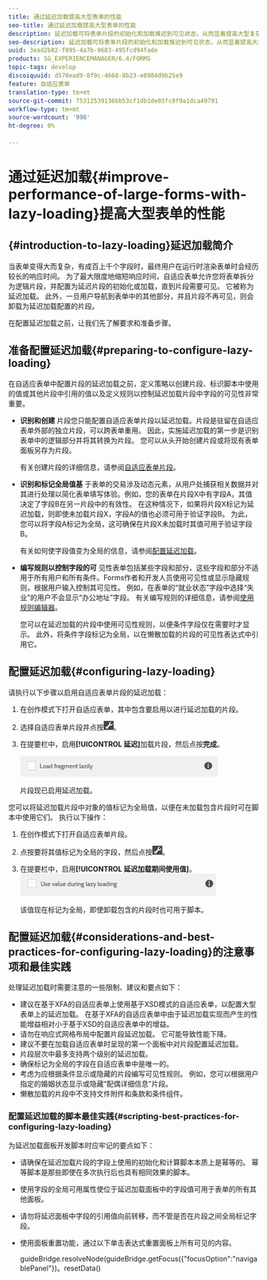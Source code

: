 ```yaml
---
title: 通过延迟加载提高大型表单的性能
seo-title: 通过延迟加载提高大型表单的性能
description: 延迟加载可将表单片段的初始化和加载推迟到可见状态，从而显着提高大型复杂自适应表单的性能。
seo-description: 延迟加载可将表单片段的初始化和加载推迟到可见状态，从而显着提高大型复杂自适应表单的性能。
uuid: 3ead2b82-f895-4a7b-9683-495fcd94fade
products: SG_EXPERIENCEMANAGER/6.4/FORMS
topic-tags: develop
discoiquuid: d570ead9-8f9c-4668-8b23-e8984d9b25e9
feature: 自适应表单
translation-type: tm+mt
source-git-commit: 75312539136bb53cf1db1de03fc0f9a1dca49791
workflow-type: tm+mt
source-wordcount: '998'
ht-degree: 0%

---
```



# 通过延迟加载{#improve-performance-of-large-forms-with-lazy-loading}提高大型表单的性能

## {#introduction-to-lazy-loading}延迟加载简介

当表单变得大而复杂，有成百上千个字段时，最终用户在运行时渲染表单时会经历较长的响应时间。 为了最大限度地缩短响应时间，自适应表单允许您将表单拆分为逻辑片段，并配置为延迟片段的初始化或加载，直到片段需要可见。 它被称为延迟加载。 此外，一旦用户导航到表单中的其他部分，并且片段不再可见，则会卸载为延迟加载配置的片段。

在配置延迟加载之前，让我们先了解要求和准备步骤。

## 准备配置延迟加载{#preparing-to-configure-lazy-loading}

在自适应表单中配置片段的延迟加载之前，定义策略以创建片段、标识脚本中使用的值或其他片段中引用的值以及定义规则以控制延迟加载片段中字段的可见性非常重要。

* **识别和创建**
片段您只能配置自适应表单片段以延迟加载。片段是驻留在自适应表单外部的独立片段，可以跨表单重用。 因此，实施延迟加载的第一步是识别表单中的逻辑部分并将其转换为片段。 您可以从头开始创建片段或将现有表单面板另存为片段。

   有关创建片段的详细信息，请参阅[自适应表单片段](/help/forms/using/adaptive-form-fragments.md)。

* **识别和标记全局值基**
于表单的交易涉及动态元素，从用户处捕获相关数据并对其进行处理以简化表单填写体验。例如，您的表单在片段X中有字段A，其值决定了字段B在另一片段中的有效性。 在这种情况下，如果将片段X标记为延迟加载，则即使未加载片段X，字段A的值也必须可用于验证字段B。 为此，您可以将字段A标记为全局，这可确保在片段X未加载时其值可用于验证字段B。

   有关如何使字段值变为全局的信息，请参阅[配置延迟加载](/help/forms/using/lazy-loading-adaptive-forms.md#p-configuring-lazy-loading-p)。

* **编写规则以控制字段的可**
见性表单包括某些字段和部分，这些字段和部分不适用于所有用户和所有条件。Forms作者和开发人员使用可见性或显示隐藏规则，根据用户输入控制其可见性。 例如，在表单的“就业状态”字段中选择“失业”的用户不会显示“办公地址”字段。 有关编写规则的详细信息，请参阅[使用规则编辑器](/help/forms/using/rule-editor.md)。

   您可以在延迟加载的片段中使用可见性规则，以便条件字段仅在需要时才显示。 此外，将条件字段标记为全局，以在懒散加载的片段的可见性表达式中引用它。

## 配置延迟加载{#configuring-lazy-loading}

请执行以下步骤以启用自适应表单片段的延迟加载：

1. 在创作模式下打开自适应表单，其中包含要启用以进行延迟加载的片段。
1. 选择自适应表单片段并点按![cmppr](assets/cmppr.png)。
1. 在提要栏中，启用&#x200B;**[!UICONTROL 延迟]**&#x200B;加载片段，然后点按&#x200B;**完成**。

   ![为自适应表单片段启用延迟加载](assets/lazy-loading-fragment.png)

   片段现已启用延迟加载。

您可以将延迟加载片段中对象的值标记为全局值，以便在未加载包含片段时可在脚本中使用它们。 执行以下操作：

1. 在创作模式下打开自适应表单片段。
1. 点按要将其值标记为全局的字段，然后点按![](assets/cmppr.png)。
1. 在提要栏中，启用&#x200B;**[!UICONTROL 延迟加载期间使用值]**。
   ![侧栏中的延迟加载字段](assets/enable-lazy-loading.png)

   该值现在标记为全局，即使卸载包含的片段时也可用于脚本。

## 配置延迟加载{#considerations-and-best-practices-for-configuring-lazy-loading}的注意事项和最佳实践

处理延迟加载时需要注意的一些限制、建议和要点如下：

* 建议在基于XFA的自适应表单上使用基于XSD模式的自适应表单，以配置大型表单上的延迟加载。 在基于XFA的自适应表单中由于延迟加载实现而产生的性能增益相对小于基于XSD的自适应表单中的增益。
* 请勿在响应式网格布局中配置片段延迟加载。 它可能导致性能下降。
* 建议不要在加载自适应表单时呈现的第一个面板中对片段配置延迟加载。
* 片段层次中最多支持两个级别的延迟加载。
* 确保标记为全局的字段在自适应表单中是唯一的。
* 考虑为应根据条件显示或隐藏的片段编写可见性规则。 例如，您可以根据用户指定的婚姻状态显示或隐藏“配偶详细信息”片段。
* 懒散加载的片段中不支持文件附件和条款和条件组件。

### 配置延迟加载的脚本最佳实践{#scripting-best-practices-for-configuring-lazy-loading}

为延迟加载面板开发脚本时应牢记的要点如下：

* 请确保在延迟加载片段的字段上使用的初始化和计算脚本本质上是幂等的。 幂等脚本是那些即使在多次执行后也具有相同效果的脚本。
* 使用字段的全局可用属性使位于延迟加载面板中的字段值可用于表单的所有其他面板。
* 请勿将延迟面板中字段的引用值向前转移，而不管是否在片段之间全局标记字段。
* 使用面板重置功能，通过以下单击表达式重置面板上所有可见的内容。

   guideBridge.resolveNode(guideBridge.getFocus({&quot;focusOption&quot;:&quot;navigablePanel&quot;})。resetData()

